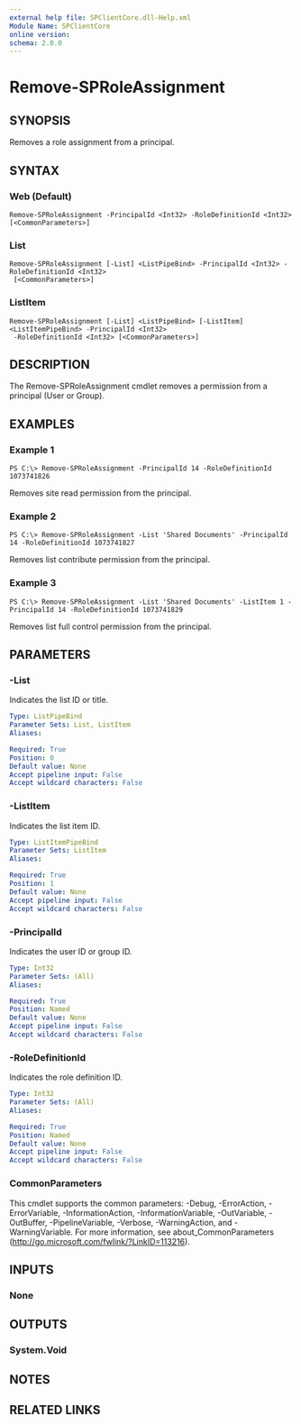```yaml
---
external help file: SPClientCore.dll-Help.xml
Module Name: SPClientCore
online version:
schema: 2.0.0
---
```


# Remove-SPRoleAssignment

## SYNOPSIS
Removes a role assignment from a principal.

## SYNTAX

### Web (Default)
```
Remove-SPRoleAssignment -PrincipalId <Int32> -RoleDefinitionId <Int32> [<CommonParameters>]
```

### List
```
Remove-SPRoleAssignment [-List] <ListPipeBind> -PrincipalId <Int32> -RoleDefinitionId <Int32>
 [<CommonParameters>]
```

### ListItem
```
Remove-SPRoleAssignment [-List] <ListPipeBind> [-ListItem] <ListItemPipeBind> -PrincipalId <Int32>
 -RoleDefinitionId <Int32> [<CommonParameters>]
```

## DESCRIPTION
The Remove-SPRoleAssignment cmdlet removes a permission from a principal (User or Group).

## EXAMPLES

### Example 1
```
PS C:\> Remove-SPRoleAssignment -PrincipalId 14 -RoleDefinitionId 1073741826
```

Removes site read permission from the principal.

### Example 2
```
PS C:\> Remove-SPRoleAssignment -List 'Shared Documents' -PrincipalId 14 -RoleDefinitionId 1073741827
```

Removes list contribute permission from the principal.

### Example 3
```
PS C:\> Remove-SPRoleAssignment -List 'Shared Documents' -ListItem 1 -PrincipalId 14 -RoleDefinitionId 1073741829
```

Removes list full control permission from the principal.

## PARAMETERS

### -List
Indicates the list ID or title.

```yaml
Type: ListPipeBind
Parameter Sets: List, ListItem
Aliases:

Required: True
Position: 0
Default value: None
Accept pipeline input: False
Accept wildcard characters: False
```

### -ListItem
Indicates the list item ID.

```yaml
Type: ListItemPipeBind
Parameter Sets: ListItem
Aliases:

Required: True
Position: 1
Default value: None
Accept pipeline input: False
Accept wildcard characters: False
```

### -PrincipalId
Indicates the user ID or group ID.

```yaml
Type: Int32
Parameter Sets: (All)
Aliases:

Required: True
Position: Named
Default value: None
Accept pipeline input: False
Accept wildcard characters: False
```

### -RoleDefinitionId
Indicates the role definition ID.

```yaml
Type: Int32
Parameter Sets: (All)
Aliases:

Required: True
Position: Named
Default value: None
Accept pipeline input: False
Accept wildcard characters: False
```

### CommonParameters
This cmdlet supports the common parameters: -Debug, -ErrorAction, -ErrorVariable, -InformationAction, -InformationVariable, -OutVariable, -OutBuffer, -PipelineVariable, -Verbose, -WarningAction, and -WarningVariable.
For more information, see about_CommonParameters (http://go.microsoft.com/fwlink/?LinkID=113216).

## INPUTS

### None
## OUTPUTS

### System.Void
## NOTES

## RELATED LINKS
